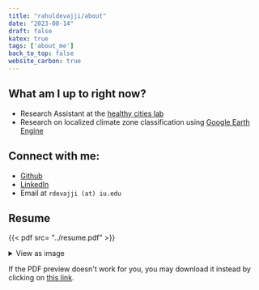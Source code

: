 ```yaml
---
title: "rahuldevajji/about"
date: "2023-08-14"
draft: false
katex: true
tags: ['about_me']
back_to_top: false
website_carbon: true
---
```



## What am I up to right now?

- Research Assistant at the [healthy cities lab](https://healthycities.sice.indiana.edu)
- Research on localized climate zone classification using [Google Earth Engine](https://earthengine.google.com/)

##  Connect with me:

- [Github](https://github.com/rahul0598)
- [LinkedIn](https://linkedin.com/in/rahul-devajji)
- Email at `rdevajji (at) iu.edu`


## Resume
{{< pdf src= "../resume.pdf" >}}

<details>
  <summary>View as image</summary>
  <img src="{{<baseurl>}}/resume.png" alt="Resume" style="width:100%">
</details>

If the PDF preview doesn't work for you, you may download it instead by clicking on [this link]({{<baseurl>}}/resume.pdf).




